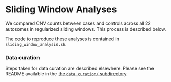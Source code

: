 # Sliding Window Analyses  

We compared CNV counts between cases and controls across all 22 autosomes in regularized sliding windows. This process is described below.  

The code to reproduce these analyses is contained in `sliding_window_analysis.sh`.  

### Data curation  

Steps taken for data curation are described elsewhere. Please see the README available in the [the `data_curation/` subdirectory](https://github.com/talkowski-lab/rCNV2/tree/master/data_curation/).  

